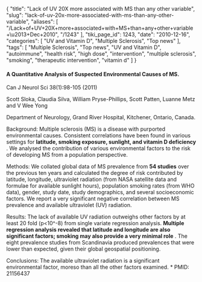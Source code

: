 {
    "title": "Lack of UV 20X more associated with MS than any other variable",
    "slug": "lack-of-uv-20x-more-associated-with-ms-than-any-other-variable",
    "aliases": [
        "/Lack+of+UV+20X+more+associated+with+MS+than+any+other+variable+\u2013+Dec+2010",
        "/1243"
    ],
    "tiki_page_id": 1243,
    "date": "2010-12-16",
    "categories": [
        "UV and Vitamin D",
        "Multiple Sclerosis",
        "Top news"
    ],
    "tags": [
        "Multiple Sclerosis",
        "Top news",
        "UV and Vitamin D",
        "autoimmune",
        "health risk",
        "high dose",
        "intervention",
        "multiple sclerosis",
        "smoking",
        "therapeutic intervention",
        "vitamin d"
    ]
}


#### A Quantitative Analysis of Suspected Environmental Causes of MS.

Can J Neurol Sci 38(1):98-105 (2011)

Scott Sloka, Claudia Silva, William Pryse-Phillips, Scott Patten, Luanne Metz and V Wee Yong

Department of Neurology, Grand River Hospital, Kitchener, Ontario, Canada.

Background: Multiple sclerosis (MS) is a disease with purported environmental causes. Consistent correlations have been found in various settings for  **latitude, smoking exposure, sunlight, and vitamin D deficiency** . We analysed the contribution of various environmental factors to the risk of developing MS from a population perspective. 

Methods: We collated global data of MS prevalence from  **54 studies**  over the previous ten years and calculated the degree of risk contributed by latitude, longitude, ultraviolet radiation (from NASA satellite data and formulae for available sunlight hours), population smoking rates (from WHO data), gender, study date, study demographics, and several socioeconomic factors. We report a very significant negative correlation between MS prevalence and available ultraviolet (UV) radiation. 

Results: The lack of available UV radiation outweighs other factors by at least 20 fold (p<10^-8) from single variate regression analysis.  **Multiple regression analysis revealed that latitude and longitude are also significant factors; smoking may also provide a very minimal role** . The eight prevalence studies from Scandinavia produced prevalences that were lower than expected, given their global geospatial positioning. 

Conclusions: The available ultraviolet radiation is a significant environmental factor, moreso than all the other factors examined.     * PMID: 21156437